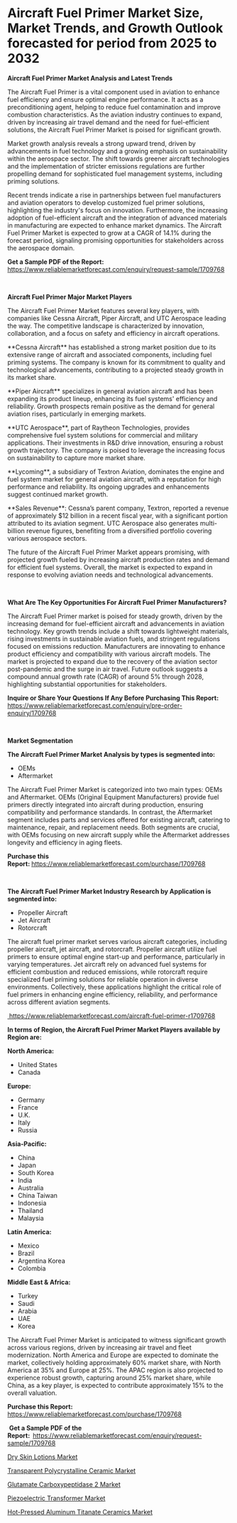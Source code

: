 <p><h1>Aircraft Fuel Primer Market Size, Market Trends, and Growth Outlook forecasted for period from 2025 to 2032</h1></p><p><strong>Aircraft Fuel Primer Market Analysis and Latest Trends</strong></p>
<p><p>The Aircraft Fuel Primer is a vital component used in aviation to enhance fuel efficiency and ensure optimal engine performance. It acts as a preconditioning agent, helping to reduce fuel contamination and improve combustion characteristics. As the aviation industry continues to expand, driven by increasing air travel demand and the need for fuel-efficient solutions, the Aircraft Fuel Primer Market is poised for significant growth.</p><p>Market growth analysis reveals a strong upward trend, driven by advancements in fuel technology and a growing emphasis on sustainability within the aerospace sector. The shift towards greener aircraft technologies and the implementation of stricter emissions regulations are further propelling demand for sophisticated fuel management systems, including priming solutions.</p><p>Recent trends indicate a rise in partnerships between fuel manufacturers and aviation operators to develop customized fuel primer solutions, highlighting the industry's focus on innovation. Furthermore, the increasing adoption of fuel-efficient aircraft and the integration of advanced materials in manufacturing are expected to enhance market dynamics. The Aircraft Fuel Primer Market is expected to grow at a CAGR of 14.1% during the forecast period, signaling promising opportunities for stakeholders across the aerospace domain.</p></p>
<p><strong>Get a Sample PDF of the Report:&nbsp;</strong> <a href="https://www.reliablemarketforecast.com/enquiry/request-sample/1709768?utm_campaign=1167&utm_medium=2&utm_source=Github&utm_content=ia&utm_term=27032025&utm_id=aircraft-fuel-primer">https://www.reliablemarketforecast.com/enquiry/request-sample/1709768</a></p>
<p>&nbsp;</p>
<p><strong>Aircraft Fuel Primer Major Market Players</strong></p>
<p><p>The Aircraft Fuel Primer Market features several key players, with companies like Cessna Aircraft, Piper Aircraft, and UTC Aerospace leading the way. The competitive landscape is characterized by innovation, collaboration, and a focus on safety and efficiency in aircraft operations.</p><p>**Cessna Aircraft** has established a strong market position due to its extensive range of aircraft and associated components, including fuel priming systems. The company is known for its commitment to quality and technological advancements, contributing to a projected steady growth in its market share.</p><p>**Piper Aircraft** specializes in general aviation aircraft and has been expanding its product lineup, enhancing its fuel systems' efficiency and reliability. Growth prospects remain positive as the demand for general aviation rises, particularly in emerging markets.</p><p>**UTC Aerospace**, part of Raytheon Technologies, provides comprehensive fuel system solutions for commercial and military applications. Their investments in R&D drive innovation, ensuring a robust growth trajectory. The company is poised to leverage the increasing focus on sustainability to capture more market share.</p><p>**Lycoming**, a subsidiary of Textron Aviation, dominates the engine and fuel system market for general aviation aircraft, with a reputation for high performance and reliability. Its ongoing upgrades and enhancements suggest continued market growth.</p><p>**Sales Revenue**: Cessna’s parent company, Textron, reported a revenue of approximately $12 billion in a recent fiscal year, with a significant portion attributed to its aviation segment. UTC Aerospace also generates multi-billion revenue figures, benefiting from a diversified portfolio covering various aerospace sectors.</p><p>The future of the Aircraft Fuel Primer Market appears promising, with projected growth fueled by increasing aircraft production rates and demand for efficient fuel systems. Overall, the market is expected to expand in response to evolving aviation needs and technological advancements.</p></p>
<p>&nbsp;</p>
<p><strong>What Are The Key Opportunities For Aircraft Fuel Primer Manufacturers?</strong></p>
<p><p>The Aircraft Fuel Primer market is poised for steady growth, driven by the increasing demand for fuel-efficient aircraft and advancements in aviation technology. Key growth trends include a shift towards lightweight materials, rising investments in sustainable aviation fuels, and stringent regulations focused on emissions reduction. Manufacturers are innovating to enhance product efficiency and compatibility with various aircraft models. The market is projected to expand due to the recovery of the aviation sector post-pandemic and the surge in air travel. Future outlook suggests a compound annual growth rate (CAGR) of around 5% through 2028, highlighting substantial opportunities for stakeholders.</p></p>
<p><strong>Inquire or Share Your Questions If Any Before Purchasing This Report:</strong> <a href="https://www.reliablemarketforecast.com/enquiry/pre-order-enquiry/1709768?utm_campaign=1167&utm_medium=2&utm_source=Github&utm_content=ia&utm_term=27032025&utm_id=aircraft-fuel-primer">https://www.reliablemarketforecast.com/enquiry/pre-order-enquiry/1709768</a></p>
<p>&nbsp;</p>
<p><strong>Market Segmentation</strong></p>
<p><strong>The Aircraft Fuel Primer Market Analysis by types is segmented into:</strong></p>
<p><ul><li>OEMs</li><li>Aftermarket</li></ul></p>
<p><p>The Aircraft Fuel Primer Market is categorized into two main types: OEMs and Aftermarket. OEMs (Original Equipment Manufacturers) provide fuel primers directly integrated into aircraft during production, ensuring compatibility and performance standards. In contrast, the Aftermarket segment includes parts and services offered for existing aircraft, catering to maintenance, repair, and replacement needs. Both segments are crucial, with OEMs focusing on new aircraft supply while the Aftermarket addresses longevity and efficiency in aging fleets.</p></p>
<p><strong>Purchase this Report:&nbsp;</strong><a href="https://www.reliablemarketforecast.com/purchase/1709768?utm_campaign=1167&utm_medium=2&utm_source=Github&utm_content=ia&utm_term=27032025&utm_id=aircraft-fuel-primer">https://www.reliablemarketforecast.com/purchase/1709768</a></p>
<p>&nbsp;</p>
<p><strong>The Aircraft Fuel Primer Market Industry Research by Application is segmented into:</strong></p>
<p><ul><li>Propeller Aircraft</li><li>Jet Aircraft</li><li>Rotorcraft</li></ul></p>
<p><p>The aircraft fuel primer market serves various aircraft categories, including propeller aircraft, jet aircraft, and rotorcraft. Propeller aircraft utilize fuel primers to ensure optimal engine start-up and performance, particularly in varying temperatures. Jet aircraft rely on advanced fuel systems for efficient combustion and reduced emissions, while rotorcraft require specialized fuel priming solutions for reliable operation in diverse environments. Collectively, these applications highlight the critical role of fuel primers in enhancing engine efficiency, reliability, and performance across different aviation segments.</p></p>
<p><a href="https://www.reliablemarketforecast.com/aircraft-fuel-primer-r1709768?utm_campaign=1167&utm_medium=2&utm_source=Github&utm_content=ia&utm_term=27032025&utm_id=aircraft-fuel-primer">&nbsp;https://www.reliablemarketforecast.com/aircraft-fuel-primer-r1709768</a></p>
<p><strong>In terms of Region, the Aircraft Fuel Primer Market Players available by Region are:</strong></p>
<p>
    <p> <strong> North America: </strong>
        <ul>
            <li>United States</li>
            <li>Canada</li>
        </ul>
        </p> 
    <p> <strong> Europe: </strong>
        <ul>
            <li>Germany</li>
            <li>France</li>
            <li>U.K.</li>
            <li>Italy</li>
            <li>Russia</li>
        </ul>
        </p> 
    <p> <strong> Asia-Pacific: </strong>
        <ul>
            <li>China</li>
            <li>Japan</li>
            <li>South Korea</li>
            <li>India</li>
            <li>Australia</li>
            <li>China Taiwan</li>
            <li>Indonesia</li>
            <li>Thailand</li>
            <li>Malaysia</li>
        </ul>
        </p> 
    <p> <strong> Latin America: </strong>
        <ul>
            <li>Mexico</li>
            <li>Brazil</li>
            <li>Argentina Korea</li>
            <li>Colombia</li>
        </ul>
        </p> 
    <p> <strong> Middle East & Africa: </strong>
        <ul>
            <li>Turkey</li>
            <li>Saudi</li>
            <li>Arabia</li>
            <li>UAE</li>
            <li>Korea</li>
        </ul>
    </p>
    </p>
<p><p>The Aircraft Fuel Primer Market is anticipated to witness significant growth across various regions, driven by increasing air travel and fleet modernization. North America and Europe are expected to dominate the market, collectively holding approximately 60% market share, with North America at 35% and Europe at 25%. The APAC region is also projected to experience robust growth, capturing around 25% market share, while China, as a key player, is expected to contribute approximately 15% to the overall valuation.</p></p>
<p><strong>Purchase this Report: </strong><a href="https://www.reliablemarketforecast.com/purchase/1709768?utm_campaign=1167&utm_medium=2&utm_source=Github&utm_content=ia&utm_term=27032025&utm_id=aircraft-fuel-primer">https://www.reliablemarketforecast.com/purchase/1709768</a></p>
<p>&nbsp;<strong>Get a Sample PDF of the Report:&nbsp;&nbsp;</strong><a href="https://www.reliablemarketforecast.com/enquiry/request-sample/1709768?utm_campaign=1167&utm_medium=2&utm_source=Github&utm_content=ia&utm_term=27032025&utm_id=aircraft-fuel-primer">https://www.reliablemarketforecast.com/enquiry/request-sample/1709768</a></p>
<p><strong></strong></p>
<p><p><a href="https://github.com/arocasanzib6/Market-Research-Report-List-1/blob/main/dry-skin-lotions-market.md?utm_campaign=1167&utm_medium=2&utm_source=Github&utm_content=ia&utm_term=27032025&utm_id=aircraft-fuel-primer">Dry Skin Lotions Market</a></p><p><a href="https://github.com/langolaskark/Market-Research-Report-List-1/blob/main/transparent-polycrystalline-ceramic-market.md?utm_campaign=1167&utm_medium=2&utm_source=Github&utm_content=ia&utm_term=27032025&utm_id=aircraft-fuel-primer">Transparent Polycrystalline Ceramic Market</a></p><p><a href="https://github.com/mabutironaldo/Market-Research-Report-List-7/blob/main/glutamate-carboxypeptidase-2-market.md?utm_campaign=1167&utm_medium=2&utm_source=Github&utm_content=ia&utm_term=27032025&utm_id=aircraft-fuel-primer">Glutamate Carboxypeptidase 2 Market</a></p><p><a href="https://github.com/arneslullapq/Market-Research-Report-List-1/blob/main/piezoelectric-transformer-market.md?utm_campaign=1167&utm_medium=2&utm_source=Github&utm_content=ia&utm_term=27032025&utm_id=aircraft-fuel-primer">Piezoelectric Transformer Market</a></p><p><a href="https://github.com/thatejanet4y/Market-Research-Report-List-1/blob/main/hot-pressed-aluminum-titanate-ceramics-market.md?utm_campaign=1167&utm_medium=2&utm_source=Github&utm_content=ia&utm_term=27032025&utm_id=aircraft-fuel-primer">Hot-Pressed Aluminum Titanate Ceramics Market</a></p></p>